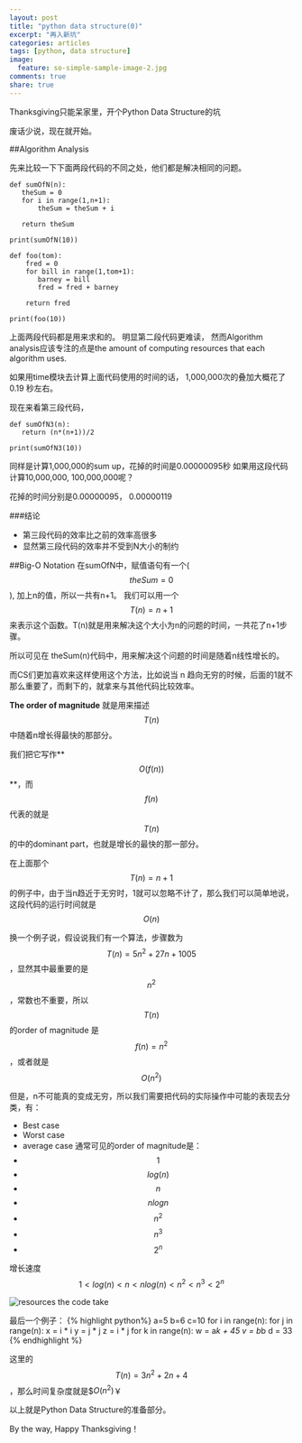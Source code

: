 ```yaml
---
layout: post
title: "python data structure(0)"
excerpt: "再入新坑"
categories: articles
tags: [python, data structure]
image:
  feature: so-simple-sample-image-2.jpg
comments: true
share: true
---
```

Thanksgiving只能呆家里，开个Python Data Structure的坑

废话少说，现在就开始。

##Algorithm Analysis

先来比较一下下面两段代码的不同之处，他们都是解决相同的问题。

```
def sumOfN(n):
   theSum = 0
   for i in range(1,n+1):
       theSum = theSum + i

   return theSum

print(sumOfN(10))
```

```
def foo(tom):
    fred = 0
    for bill in range(1,tom+1):
       barney = bill
       fred = fred + barney

    return fred

print(foo(10))
```
上面两段代码都是用来求和的。
明显第二段代码更难读，
然而Algorithm analysis应该专注的点是the amount of computing resources that each algorithm uses. 

如果用time模块去计算上面代码使用的时间的话，
1,000,000次的叠加大概花了0.19 秒左右。

现在来看第三段代码，
```
def sumOfN3(n):
   return (n*(n+1))/2

print(sumOfN3(10))
``` 
同样是计算1,000,000的sum up，花掉的时间是0.00000095秒
如果用这段代码计算10,000,000, 100,000,000呢？

花掉的时间分别是0.00000095， 0.00000119

###结论
* 第三段代码的效率比之前的效率高很多
* 显然第三段代码的效率并不受到N大小的制约

##Big-O Notation
在sumOfN中，赋值语句有一个($$theSum = 0$$), 加上n的值，所以一共有n+1。 我们可以用一个$$T(n) = n + 1$$来表示这个函数。T(n)就是用来解决这个大小为n的问题的时间，一共花了n+1步骤。

所以可见在 theSum(n)代码中，用来解决这个问题的时间是随着n线性增长的。

而CS们更加喜欢来这样使用这个方法，比如说当 n 趋向无穷的时候，后面的1就不那么重要了，而剩下的，就拿来与其他代码比较效率。

**The order of magnitude** 就是用来描述$$T(n)$$中随着n增长得最快的那部分。

我们把它写作**$$O(f(n))$$**，而$$f(n)$$代表的就是$$T(n)$$的中的dominant part，也就是增长的最快的那一部分。

在上面那个$$T(n) = n + 1$$的例子中，由于当n趋近于无穷时，1就可以忽略不计了，那么我们可以简单地说，这段代码的运行时间就是$$O(n)$$

换一个例子说，假设说我们有一个算法，步骤数为$$T(n)=5n^2+27n+1005$$，显然其中最重要的是$$n^2$$，常数也不重要，所以$$T(n)$$的order of magnitude 是$$f(n)=n^2$$，或者就是$$O(n^2)$$

但是，n不可能真的变成无穷，所以我们需要把代码的实际操作中可能的表现去分类，有：
* Best case
* Worst case
* average case 
通常可见的order of magnitude是：
* $$1$$
* $$log(n)$$
* $$n$$
* $$nlogn$$
* $$n^2$$
* $$n^3$$
* $$2^n$$

增长速度$$1 < log(n) < n < nlog(n) < n^2 < n^3 < 2^n$$

![resources the code take](http://interactivepython.org/courselib/static/pythonds/_images/newplot.png)

最后一个例子：
{% highlight python%}
a=5
b=6
c=10
for i in range(n):
   for j in range(n):
      x = i * i
      y = j * j
      z = i * j
for k in range(n):
   w = a*k + 45
   v = b*b
d = 33
{% endhighlight %}

这里的$$T(n)=3n^2 + 2n + 4$$，那么时间复杂度就是$$O(n^2)$￥

以上就是Python Data Structure的准备部分。

By the way, Happy Thanksgiving！
